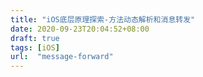 ```yaml
---
title: "iOS底层原理探索-方法动态解析和消息转发"
date: 2020-09-23T20:04:52+08:00
draft: true
tags: [iOS]
url:  "message-forward"
---
```


